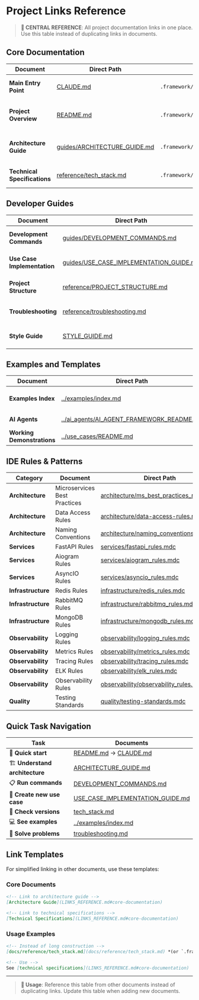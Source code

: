 # Project Links Reference

> **🔗 CENTRAL REFERENCE**: All project documentation links in one place. Use this table instead of duplicating links in documents.

<a id="core-documentation"></a>
## Core Documentation

| Document | Direct Path | Submodule Path | Purpose |
|----------|-------------|----------------|---------|
| **Main Entry Point** | [CLAUDE.md](../CLAUDE.md) | `.framework/CLAUDE.md` | Complete developer guide |
| **Project Overview** | [README.md](../README.md) | `.framework/README.md` | Project introduction and quick start |
| **Architecture Guide** | [guides/ARCHITECTURE_GUIDE.md](guides/ARCHITECTURE_GUIDE.md) | `.framework/docs/guides/ARCHITECTURE_GUIDE.md` | Canonical source of architectural principles |
| **Technical Specifications** | [reference/tech_stack.md](reference/tech_stack.md) | `.framework/docs/reference/tech_stack.md` | Technology versions and configurations |

<a id="developer-guides"></a>
## Developer Guides

| Document | Direct Path | Submodule Path | Purpose |
|----------|-------------|----------------|---------|
| **Development Commands** | [guides/DEVELOPMENT_COMMANDS.md](guides/DEVELOPMENT_COMMANDS.md) | `.framework/docs/guides/DEVELOPMENT_COMMANDS.md` | All development commands |
| **Use Case Implementation** | [guides/USE_CASE_IMPLEMENTATION_GUIDE.md](guides/USE_CASE_IMPLEMENTATION_GUIDE.md) | `.framework/docs/guides/USE_CASE_IMPLEMENTATION_GUIDE.md` | Step-by-step creation of new use cases |
| **Project Structure** | [reference/PROJECT_STRUCTURE.md](reference/PROJECT_STRUCTURE.md) | `.framework/docs/reference/PROJECT_STRUCTURE.md` | Directory and file organization |
| **Troubleshooting** | [reference/troubleshooting.md](reference/troubleshooting.md) | `.framework/docs/reference/troubleshooting.md` | Diagnostics and problem solving |
| **Style Guide** | [STYLE_GUIDE.md](STYLE_GUIDE.md) | `.framework/docs/STYLE_GUIDE.md` | Documentation formatting standards |

<a id="examples-and-templates"></a>
## Examples and Templates

| Document | Direct Path | Submodule Path | Purpose |
|----------|-------------|----------------|---------|
| **Examples Index** | [../examples/index.md](../examples/index.md) | `.framework/examples/index.md` | Working code examples |
| **AI Agents** | [../ai_agents/AI_AGENT_FRAMEWORK_README.md](../ai_agents/AI_AGENT_FRAMEWORK_README.md) | `.framework/ai_agents/` | Automated generation |
| **Working Demonstrations** | [../use_cases/README.md](../use_cases/README.md) | `.framework/use_cases/` | Complete applications |

<a id="ide-rules-and-patterns"></a>
## IDE Rules & Patterns

| Category | Document | Direct Path | Submodule Path |
|----------|----------|-------------|----------------|
| **Architecture** | Microservices Best Practices | [architecture/ms_best_practices_rules.mdc](architecture/ms_best_practices_rules.mdc) | `.framework/docs/architecture/ms_best_practices_rules.mdc` |
| **Architecture** | Data Access Rules | [architecture/data-access-rules.mdc](architecture/data-access-rules.mdc) | `.framework/docs/architecture/data-access-rules.mdc` |
| **Architecture** | Naming Conventions | [architecture/naming_conventions.mdc](architecture/naming_conventions.mdc) | `.framework/docs/architecture/naming_conventions.mdc` |
| **Services** | FastAPI Rules | [services/fastapi_rules.mdc](services/fastapi_rules.mdc) | `.framework/docs/services/fastapi_rules.mdc` |
| **Services** | Aiogram Rules | [services/aiogram_rules.mdc](services/aiogram_rules.mdc) | `.framework/docs/services/aiogram_rules.mdc` |
| **Services** | AsyncIO Rules | [services/asyncio_rules.mdc](services/asyncio_rules.mdc) | `.framework/docs/services/asyncio_rules.mdc` |
| **Infrastructure** | Redis Rules | [infrastructure/redis_rules.mdc](infrastructure/redis_rules.mdc) | `.framework/docs/infrastructure/redis_rules.mdc` |
| **Infrastructure** | RabbitMQ Rules | [infrastructure/rabbitmq_rules.mdc](infrastructure/rabbitmq_rules.mdc) | `.framework/docs/infrastructure/rabbitmq_rules.mdc` |
| **Infrastructure** | MongoDB Rules | [infrastructure/mongodb_rules.mdc](infrastructure/mongodb_rules.mdc) | `.framework/docs/infrastructure/mongodb_rules.mdc` |
| **Observability** | Logging Rules | [observability/logging_rules.mdc](observability/logging_rules.mdc) | `.framework/docs/observability/logging_rules.mdc` |
| **Observability** | Metrics Rules | [observability/metrics_rules.mdc](observability/metrics_rules.mdc) | `.framework/docs/observability/metrics_rules.mdc` |
| **Observability** | Tracing Rules | [observability/tracing_rules.mdc](observability/tracing_rules.mdc) | `.framework/docs/observability/tracing_rules.mdc` |
| **Observability** | ELK Rules | [observability/elk_rules.mdc](observability/elk_rules.mdc) | `.framework/docs/observability/elk_rules.mdc` |
| **Observability** | Observability Rules | [observability/observability_rules.mdc](observability/observability_rules.mdc) | `.framework/docs/observability/observability_rules.mdc` |
| **Quality** | Testing Standards | [quality/testing-standards.mdc](quality/testing-standards.mdc) | `.framework/docs/quality/testing-standards.mdc` |

<a id="quick-task-navigation"></a>
## Quick Task Navigation

| Task | Documents |
|------|-----------|
| 🏁 **Quick start** | [README.md](../README.md) → [CLAUDE.md](../CLAUDE.md) |
| 🏗️ **Understand architecture** | [ARCHITECTURE_GUIDE.md](guides/ARCHITECTURE_GUIDE.md) |
| 📋 **Run commands** | [DEVELOPMENT_COMMANDS.md](guides/DEVELOPMENT_COMMANDS.md) |
| 🎯 **Create new use case** | [USE_CASE_IMPLEMENTATION_GUIDE.md](guides/USE_CASE_IMPLEMENTATION_GUIDE.md) |
| 🔧 **Check versions** | [tech_stack.md](reference/tech_stack.md) |
| 💻 **See examples** | [../examples/index.md](../examples/index.md) |
| 🐛 **Solve problems** | [troubleshooting.md](reference/troubleshooting.md) |

## Link Templates

For simplified linking in other documents, use these templates:

### Core Documents
```markdown
<!-- Link to architecture guide -->
[Architecture Guide](LINKS_REFERENCE.md#core-documentation)

<!-- Link to technical specifications -->
[Technical Specifications](LINKS_REFERENCE.md#core-documentation)
```

### Usage Examples
```markdown
<!-- Instead of long construction -->
[docs/reference/tech_stack.md](docs/reference/tech_stack.md) *(or `.framework/docs/reference/tech_stack.md` when used as submodule)*

<!-- Use -->
See [technical specifications](LINKS_REFERENCE.md#core-documentation)
```

---

> **📖 Usage**: Reference this table from other documents instead of duplicating links. Update this table when adding new documents.
